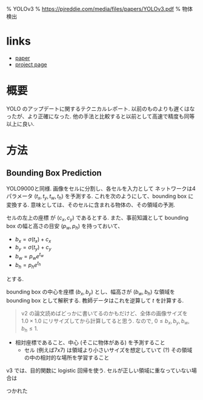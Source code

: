 % YOLOv3
% https://pjreddie.com/media/files/papers/YOLOv3.pdf
% 物体検出

# links

- [paper](https://pjreddie.com/media/files/papers/YOLOv3.pdf)
- [project page](https://pjreddie.com/darknet/yolo/)

# 概要

YOLO のアップデートに関するテクニカルレポート.
以前のものよりも遅くはなったが、より正確になった.
他の手法と比較すると以前として高速で精度も同等以上に良い.

# 方法

## Bounding Box Prediction

YOLO9000と同様.
画像をセルに分割し、各セルを入力として
ネットワークは4パラメータ
$(t_x, t_y, t_w, t_h)$
を予測する.
これを次のようにして、bounding box に変換する.
意味としては、そのセルに含まれる物体の、その領域の予測.

セルの左上の座標 が $(c_x, c_y)$ であるとする.
また、事前知識として bounding box の幅と高さの目安 $(p_w, p_h)$ を持っておいて、

- $b_x = \sigma(t_x) + c_x$
- $b_y = \sigma(t_y) + c_y$
- $b_w = p_w e^{t_w}$
- $b_h = p_h e^{t_h}$

とする.

bounding box の中心を座標 $(b_x, b_y)$ とし、幅高さが $(b_w, b_h)$ な領域を bounding box として解釈する.
教師データはこれを逆算して $t$ を計算する.

> v2 の論文読めばどっかに書いてるのかもだけど、全体の画像サイズを $1.0 \times 1.0$ にリサイズしてから計算してると思う.
> なので, $0 \leq b_x,b_y, b_w,b_h \leq 1$.

- 相対座標であること、中心 (そこに物体がある) を予測すること
    - セル (例えば7x7) は領域より小さいサイズを想定していて (?) その領域の中の相対的な場所を学習すること

v3 では、目的関数に logistic 回帰を使う.
セルが正しい領域に重なっていない場合は

つかれた
